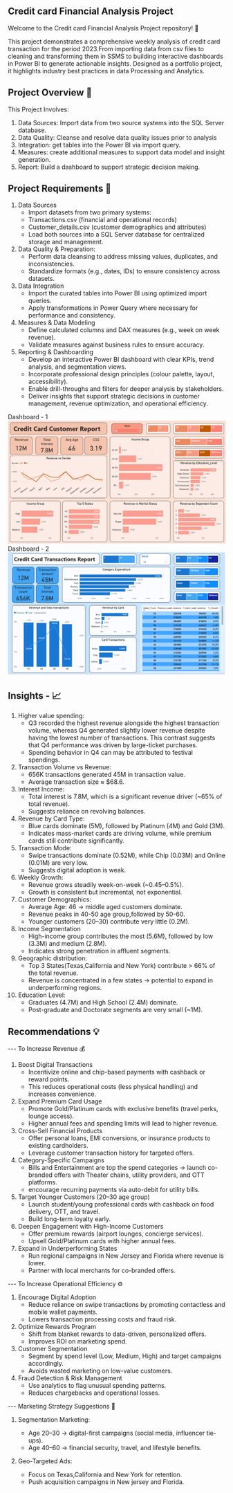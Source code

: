 Credit card Financial Analysis Project
---

Welcome to the Credit card Financial Analysis Project repository! 🚀

This project demonstrates a comprehensive weekly analysis of credit card transaction for the period 2023.From importing data from csv files to cleaning and transforming them in SSMS to building interactive dashboards in Power BI to generate actionable insights. Designed as a portfolio project, it highlights industry best practices in data Processing and Analytics.


Project Overview 🎯
---

This Project Involves:
  1)	Data Sources: Import data from two source systems into the SQL Server database.
  2)	Data Quality: Cleanse and resolve data quality issues prior to analysis
  3)	Integration: get tables into the Power BI via import query.
  4)	Measures: create additional measures to support data model and insight generation.
  5)	Report: Build a dashboard to support strategic decision making.

Project Requirements 🚀
---

 1. Data Sources
    * Import datasets from two primary systems:
    * Transactions.csv (financial and operational records)
    * Customer_details.csv (customer demographics and attributes)
    *	Load both sources into a SQL Server database for centralized storage and management.
 2.	Data Quality & Preparation:      
    * Perform data cleansing to address missing values, duplicates, and inconsistencies.
    * Standardize formats (e.g., dates, IDs) to ensure consistency across datasets.
 3.	Data Integration
    *	Import the curated tables into Power BI using optimized import queries.
    *	Apply transformations in Power Query where necessary for performance and consistency.
 4.	Measures & Data Modeling
    *	Define calculated columns and DAX measures (e.g., week on week revenue).
    *	Validate measures against business rules to ensure accuracy.
 5.	Reporting & Dashboarding
    * Develop an interactive Power BI dashboard with clear KPIs, trend analysis, and segmentation views.
    * Incorporate professional design principles (colour palette, layout, accessibility).
    *	Enable drill-throughs and filters for deeper analysis by stakeholders.
    *	Deliver insights that support strategic decisions in customer management, revenue optimization, and operational efficiency.


Dashboard - 1
![Credit Card Customer Dashboard](./Credit_card_Customer_Dashboard.png)
Dashboard - 2
![Credit Card Transactions Dashboard](Credit_card_Transactions_Dashboard.png)


Insights - 📈
---
  1. Higher value spending:  
     * Q3 recorded the highest revenue alongside the highest transaction volume, whereas Q4 generated slightly lower revenue despite having the lowest number of transactions. This contrast suggests that Q4 performance  was driven by large-ticket purchases. 
     * Spending behavior in Q4 can may be attributed to festival spendings.
  2. Transaction Volume vs Revenue:
     * 656K transactions generated 45M in transaction value.
     * Average transaction size ≈ $68.6.
  3. Interest Income: 
     * Total interest is 7.8M, which is a significant revenue driver (~65% of total revenue).
     * Suggests reliance on revolving balances.
  4. Revenue by Card Type:
     *	Blue cards dominate (5M), followed by Platinum (4M) and Gold (3M).
     *	Indicates mass-market cards are driving volume, while premium cards still contribute significantly.
  5. Transaction Mode:
     *	Swipe transactions dominate (0.52M), while Chip (0.03M) and Online (0.01M) are very low.
     *	Suggests digital adoption is weak.
  6. Weekly Growth:
     *	Revenue grows steadily week-on-week (~0.45–0.5%).
     *	Growth is consistent but incremental, not exponential.   
  7. Customer Demographics:
     * Average Age: 46 → middle aged customers dominate.
     * Revenue peaks in 40-50 age group,followed by 50-60.
     * Younger customers (20–30) contribute very little (0.2M).
  8. Income Segmentation
     * High-income group contributes the most (5.6M), followed by low (3.3M) and medium (2.8M).
     * Indicates strong penetration in affluent segments.  
  9. Geographic distribution:
     * Top 3 States(Texas,California and New York) contribute > 66% of the total revenue.
     * Revenue is concentrated in a few states → potential to expand in underperforming regions.
  10. Education Level:  
       * Graduates (4.7M) and High School (2.4M) dominate. 
       * Post-graduate and Doctorate segments are very small (~1M).

Recommendations 💡   
---

--- To Increase Revenue 💰
1. Boost Digital Transactions
    *	Incentivize online and chip-based payments with cashback or reward points.
    * This reduces operational costs (less physical handling) and increases convenience.
2. Expand Premium Card Usage
    * Promote Gold/Platinum cards with exclusive benefits (travel perks, lounge access).
    * Higher annual fees and spending limits will lead to higher revenue.
3. Cross-Sell Financial Products
    *	Offer personal loans, EMI conversions, or insurance products to existing cardholders.
    * Leverage customer transaction history for targeted offers.
4. Category-Specific Campaigns
    *  Bills and Entertainment are top the spend categories → launch co-branded offers with Theater chains, utility providers, and OTT platforms.
    *  encourage recurring payments via auto-debit for utility bills.
5. Target Younger Customers (20–30 age group)
    * Launch student/young professional cards with cashback on food delivery, OTT, and travel.
    * Build long-term loyalty early.
6. Deepen Engagement with High-Income Customers
    * Offer premium rewards (airport lounges, concierge services).
    * Upsell Gold/Platinum cards with higher annual fees.
7. 	Expand in Underperforming States
    * Run regional campaigns in New Jersey and Florida where revenue is lower.
    * Partner with local merchants for co-branded offers.



--- To Increase Operational Efficiency ⚙️
1. Encourage Digital Adoption
    *	Reduce reliance on swipe transactions by promoting contactless and mobile wallet payments.
    * Lowers transaction processing costs and fraud risk.
2. Optimize Rewards Program
    * Shift from blanket rewards to data-driven, personalized offers.
    * Improves ROI on marketing spend.
3. Customer Segmentation
    * Segment by spend level (Low, Medium, High) and target campaigns accordingly.
    *	Avoids wasted marketing on low-value customers.
4. Fraud Detection & Risk Management
    *	Use analytics to flag unusual spending patterns.
    * Reduces chargebacks and operational losses.


 --- Marketing Strategy Suggestions 📢
1. Segmentation Marketing: 
    * Age 20–30 → digital-first campaigns (social media, influencer tie-ups).
    * Age 40–60 → financial security, travel, and lifestyle benefits.
    
2. Geo-Targeted Ads: 
    * Focus on Texas,California and New York for retention.
    * Push acquisition campaigns in New jersey and Florida.
















   





